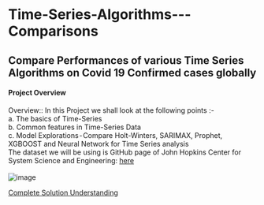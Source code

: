 # Time-Series-Algorithms---Comparisons
## Compare Performances of various Time Series Algorithms on Covid 19 Confirmed cases globally
#### Project Overview <br />
Overview:: In this Project we shall look at the following points :- </br>
a. The basics of Time-Series</br>
b. Common features in Time-Series Data</br>
c. Model Explorations - Compare Holt-Winters, SARIMAX, Prophet, XGBOOST and Neural Network for Time Series analysis</br>
The dataset we will be using is GitHub page of John Hopkins Center for System Science and Engineering: [here](https://medium.com/r/url=https%3A%2F%2Fgithub.com%2FCSSEGISandData%2FCOVID-19%2Ftree%2Fmaster%2Fcsse_covid_19_data%2Fcsse_covid_19_time_series)
<br />
<br />
![image](https://cdn-images-1.medium.com/max/1200/0*5Z8n3JPFJSNbkFjD.jpeg)

[Complete Solution Understanding](https://medium.com/@pushpendrasinghcod/time-series-algorithms-general-comparisons-5bcff88ec112)

